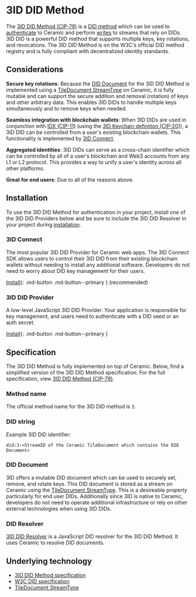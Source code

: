 # 3ID DID Method

The [3ID DID Method (CIP-79)](https://github.com/ceramicnetwork/CIP/blob/main/CIPs/CIP-79/CIP-79.md) is a [DID method](../../learn/glossary.md#did-methods) which can be used to [authenticate](../../build/javascript/authentication.md) to Ceramic and perform [writes](../../build/javascript/writes.md) to streams that rely on DIDs. 3ID DID is a powerful DID method that supports multiple keys, key rotations, and revocations. The 3ID DID Method is on the W3C's official DID method registry and is fully compliant with decentralized identity standards.

## **Considerations**

**Secure key rotations**: Because the [DID Document](../../learn/glossary.md#did-document) for the 3ID DID Method is implemented using a [TileDocument StreamType](../../streamtypes/tile-document/overview.md) on Ceramic, it is fully mutable and can support the secure addition and removal (rotation) of keys and other arbitrary data. This enables 3ID DIDs to handle multiple keys simultaneously and to remove keys when needed.

**Seamless integration with blockchain wallets**: When 3ID DIDs are used in conjunction with [IDX (CIP-11)](../../tools/idx/overview.md) (using the [3ID Keychain definition (CIP-20)](https://github.com/ceramicnetwork/CIP/blob/main/CIPs/CIP-20/CIP-20.md)), a 3ID DID can be controlled from a user's existing blockchain wallets. This functionality is implemented by [3ID Connect](./3id-connect.md).

**Aggregated identities**: 3ID DIDs can serve as a cross-chain identifier which can be controlled by all of a user's blockchain and Web3 accounts from any L1 or L2 protocol. This provides a way to unify a user's identity across all other platforms.

**Great for end users**: Due to all of the reasons above.

## **Installation**

To use the 3ID DID Method for authentication in your project, install one of the 3ID DID Providers below and be sure to include the 3ID DID Resolver in your project during [installation](../../build/javascript/installation.md).

### 3ID Connect

The most popular 3ID DID Provider for Ceramic web apps. The 3ID Connect SDK allows users to control their 3ID DID from their existing blockchain wallets without needing to install any additional software. Developers do not need to worry about DID key management for their users.

[Install](./3id-connect.md#installation){: .md-button .md-button--primary } (recommended)

### 3ID DID Provider

A low-level JavaScript 3ID DID Provider. Your application is responsible for key management, and users need to authenticate with a DID seed or an auth secret.

[Install](./provider.md#installation){: .md-button .md-button--primary }

## **Specification**

The 3ID DID Method is fully implemented on top of Ceramic. Below, find a simplified version of the 3ID DID Method specification. For the full specification, view [3ID DID Method (CIP-79)](https://github.com/ceramicnetwork/CIP/blob/main/CIPs/CIP-79/CIP-79.md).

### Method name

The official method name for the 3ID DID method is `3`.

### DID string

Example 3ID DID identifier:

```
did:3:<StreamID of the Ceramic TileDocument which contains the DID Document>
```

### DID Document

3ID offers a mutable DID document which can be used to securely set, remove, and rotate keys. This DID document is stored as a stream on Ceramic using the [TileDocument StreamType](../../streamtypes/tile-document/overview.md). This is a desireable property particularly for end user DIDs. Additionally since 3ID is native to Ceramic, developers do not need to operate additional infrastructure or rely on other external technologies when using 3ID DIDs.

### DID Resolver

[3ID DID Resolver](./resolver.md) is a JavaScript DID resolver for the 3ID DID Method. It uses Ceramic to resolve DID documents.

## **Underlying technology**

- [3ID DID Method specification](https://github.com/ceramicnetwork/CIP/blob/main/CIPs/CIP-79/CIP-79.md)
- [W3C DID specification](https://www.w3.org/TR/did-core/)
- [TileDocument StreamType](../../streamtypes/tile-document/overview.md)
